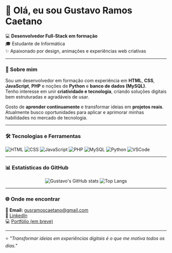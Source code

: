# 👋 Olá, eu sou Gustavo Ramos Caetano

💻 **Desenvolvedor Full-Stack em formação**  
🎓 Estudante de Informática  
✨ Apaixonado por design, animações e experiências web criativas  

---

### 🧠 Sobre mim
Sou um desenvolvedor em formação com experiência em **HTML**, **CSS**, **JavaScript**, **PHP** e noções de **Python** e **banco de dados (MySQL)**.  
Tenho interesse em unir **criatividade e tecnologia**, criando soluções digitais bem estruturadas e agradáveis de usar.

Gosto de **aprender continuamente** e transformar ideias em **projetos reais**.  
Atualmente busco oportunidades para aplicar e aprimorar minhas habilidades no mercado de tecnologia.

---

### 🛠️ Tecnologias e Ferramentas
![HTML](https://img.shields.io/badge/HTML5-E34F26?style=for-the-badge&logo=html5&logoColor=white)
![CSS](https://img.shields.io/badge/CSS3-1572B6?style=for-the-badge&logo=css3&logoColor=white)
![JavaScript](https://img.shields.io/badge/JavaScript-F7DF1E?style=for-the-badge&logo=javascript&logoColor=black)
![PHP](https://img.shields.io/badge/PHP-777BB4?style=for-the-badge&logo=php&logoColor=white)
![MySQL](https://img.shields.io/badge/MySQL-005C84?style=for-the-badge&logo=mysql&logoColor=white)
![Python](https://img.shields.io/badge/Python-3776AB?style=for-the-badge&logo=python&logoColor=white)
![VSCode](https://img.shields.io/badge/VSCode-0078D7?style=for-the-badge&logo=visual-studio-code&logoColor=white)

---

### 📊 Estatísticas do GitHub
<div align="center">

![Gustavo's GitHub stats](https://github-readme-stats.vercel.app/api?username=gustavorcaetano&show_icons=true&theme=tokyonight)
![Top Langs](https://github-readme-stats.vercel.app/api/top-langs/?username=gustavorcaetano&layout=compact&theme=tokyonight)

</div>

---

### 🌐 Onde me encontrar
📧 **Email:** gusramoscaetano@gmail.com  
💼 [LinkedIn](https://www.linkedin.com/in/seulinkedin)  
💻 [Portfólio (em breve)](https://gusrcaetano.github.io)

---

⭐ *"Transformar ideias em experiências digitais é o que me motiva todos os dias."*
